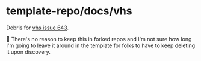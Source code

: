 # template-repo/docs/vhs

Debris for [vhs issue 643](https://github.com/charmbracelet/vhs/issues/643).

🤷 There's no reason to keep this in forked repos and I'm not sure
how long I'm going to leave it around in the template for folks
to have to keep deleting it upon discovery.
